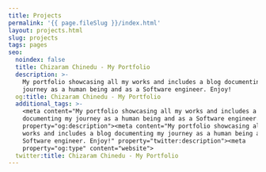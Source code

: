 ```yaml
---
title: Projects
permalink: '{{ page.fileSlug }}/index.html'
layout: projects.html
slug: projects
tags: pages
seo:
  noindex: false
  title: Chizaram Chinedu - My Portfolio
  description: >-
    My portfolio showcasing all my works and includes a blog documenting my
    journey as a human being and as a Software engineer. Enjoy!
  og:title: Chizaram Chinedu - My Portfolio
  additional_tags: >-
    <meta content="My portfolio showcasing all my works and includes a blog
    documenting my journey as a human being and as a Software engineer. Enjoy!"
    property="og:description"><meta content="My portfolio showcasing all my
    works and includes a blog documenting my journey as a human being and as a
    Software engineer. Enjoy!" property="twitter:description"><meta
    property="og:type" content="website">
  twitter:title: Chizaram Chinedu - My Portfolio
---
```



